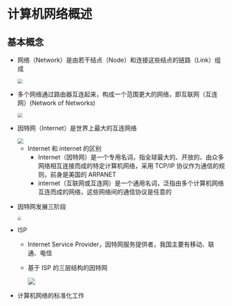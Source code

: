 # 计算机网络概述

## 基本概念

- 网络（Network）是由若干结点（Node）和连接这些结点的链路（Link）组成

  <img src="https://cdn.jsdelivr.net/gh/ShameYang/images/img/%E7%BD%91%E7%BB%9C.png" style="zoom: 67%;" />

- 多个网络通过路由器互连起来，构成一个范围更大的网络，即互联网（互连网）(Network of Networks)

  <img src="https://cdn.jsdelivr.net/gh/ShameYang/images/img/%E4%BA%92%E8%81%94%E7%BD%91.png" style="zoom: 67%;" />

- 因特网（Internet）是世界上最大的互连网络

  <img src="https://cdn.jsdelivr.net/gh/ShameYang/images/img/%E5%9B%A0%E7%89%B9%E7%BD%91.png" style="zoom:80%;" />
  
  - Internet 和 internet 的区别
    - Internet（因特网）是一个专用名词，指全球最大的、开放的、由众多网络相互连接而成的特定计算机网络，采用 TCP/IP 协议作为通信的规则，前身是美国的 ARPANET
    - internet（互联网或互连网）是一个通用名词，泛指由多个计算机网络互连而成的网络，这些网络间的通信协议是任意的

- 因特网发展三阶段

  <img src="A:\picture\计算机网络\因特网发展三阶段.png" style="zoom: 50%;" />

- ISP

  - Internet Service Provider，因特网服务提供者，我国主要有移动、联通、电信

  - 基于 ISP 的三层结构的因特网

    ![](https://cdn.jsdelivr.net/gh/ShameYang/images/img/%E5%9F%BA%E4%BA%8EISP%E7%9A%84%E4%B8%89%E5%B1%82%E7%BB%93%E6%9E%84%E7%9A%84%E5%9B%A0%E7%89%B9%E7%BD%91.png)

- 计算机网络的标准化工作
